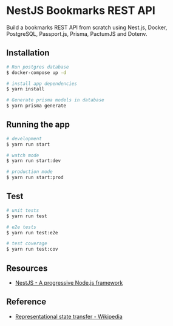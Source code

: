 # NestJS Bookmarks REST API

Build a bookmarks REST API from scratch using Nest.js, Docker, PostgreSQL, Passport.js, Prisma, PactumJS and Dotenv.

## Installation

```bash
# Run postgres database
$ docker-compose up -d 

# install app dependencies
$ yarn install

# Generate prisma models in database
$ yarn prisma generate
```

## Running the app

```bash
# development
$ yarn run start

# watch mode
$ yarn run start:dev

# production mode
$ yarn run start:prod
```

## Test

```bash
# unit tests
$ yarn run test

# e2e tests
$ yarn run test:e2e

# test coverage
$ yarn run test:cov
```

## Resources

- [NestJS - A progressive Node.js framework](https://nestjs.com/)

## Reference

- [Representational state transfer - Wikipedia](https://en.wikipedia.org/wiki/Representational_state_transfer)
